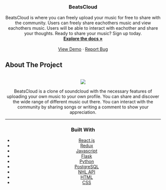 <div align="center">
  <h3 align="center">BeatsCloud</h3>
  
   <p align="center">
    BeatsCloud is where you can freely upload your music for free to share with the community. Users can freely share eachothers music and view eachothers music. Users will be able to interact with eachother and share your thoughts. Ready to share your music? Sign up today.
    <br />
    <a href="https://github.com/VernyoonChao98/BeatsCloud"><strong>Explore the docs »</strong></a>
    <br />
    <br />
    <a href="https://beatscloud.herokuapp.com/">View Demo</a>
    ·
    <a href="https://github.com/VernyoonChao98/BeatsCloud/issues">Report Bug</a>
  </p>
</div>

## About The Project
<br />

<div align="center">
  <img src="https://user-images.githubusercontent.com/29737123/167352343-455d7fec-5261-4be8-8ac1-05b0c0a773a2.png" />

   <p align="center">
    BeatsCloud is a clone of soundcloud with the necessary features of uploading your own music to your own profile. You can share and discover the wide range of different music out there. You can interact with the community by sharing songs or writing a comment to show your appreciation.

---


### Built With

* [React.js](https://reactjs.org/)
* [Redux](https://redux.js.org/)
* [Javascript](https://www.javascript.com/)
* [Flask](https://flask.palletsprojects.com/en/2.0.x/)
* [Python](https://www.python.org/)
* [PostgreSQL](https://www.postgresql.org/)
* [NHL API](https://github.com/dword4/nhlapi)
* [HTML]()
* [CSS]()
